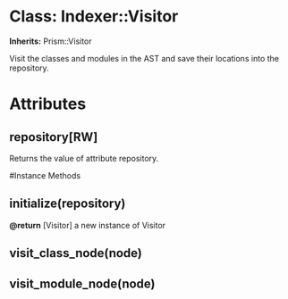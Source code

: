 # Class: Indexer::Visitor
**Inherits:** Prism::Visitor
    

Visit the classes and modules in the AST and save their locations into the
repository.


# Attributes
## repository[RW] [](#attribute-i-repository)
Returns the value of attribute repository.


#Instance Methods
## initialize(repository) [](#method-i-initialize)

**@return** [Visitor] a new instance of Visitor

## visit_class_node(node) [](#method-i-visit_class_node)

## visit_module_node(node) [](#method-i-visit_module_node)

